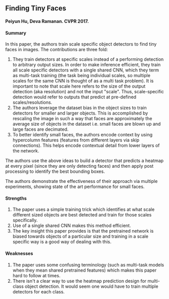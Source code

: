 ## Finding Tiny Faces

#### Peiyun Hu, Deva Ramanan. CVPR 2017.

#### Summary

In this paper, the authors train scale specific object detectors to find tiny faces in images. The contributions are three fold:

1. They train detectors at specific scales instead of a performing detection to arbitrary output sizes. In order to make inference efficient, they train all scale specific detectors with a single shared CNN, which they term as multi-task training (the task being individual scales, so multiple scales for the same CNN is thought of as a multi task problem). It is important to note that scale here refers to the size of the output detection (aka resolution) and not the input "scale". Thus, scale-specific detection would refer to outputs that predict at pre-defined scales/resolutions.
2. The authors leverage the dataset bias in the object sizes to train detectors for smaller and larger objects. This is accomplished by rescaling the image in such a way that faces are approximately the average size of objects in the dataset i.e. small faces are blown up and large faces are decimated.
3. To better identify small faces, the authors encode context by using hypercolumn features (features from different layers via skip connections). This helps encode contextual detail from lower layers of the network. 

The authors use the above ideas to build a detector that predicts a heatmap at every pixel (since they are only detecting faces) and then apply post processing to identify the best bounding boxes.

The authors demonstrate the effectiveness of their approach via multiple experiments, showing state of the art performance for small faces.

#### Strengths

1. The paper uses a simple training trick which identifies at what scale different sized objects are best detected and train for those scales specifically.
2. Use of a single shared CNN makes this method efficient.
3. The key insight this paper provides is that the pretrained network is biased towards objects of a particular size and training in a scale specific way is a good way of dealing with this.

#### Weaknesses

1. The paper uses some confusing terminology (such as multi-task models when they mean shared pretrained features) which makes this paper hard to follow at times.
2. There isn't a clear way to use the heatmap prediction design for multi-class object detection. It would seem one would have to train multiple detectors for each class.
